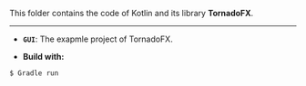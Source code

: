 This folder contains the code of Kotlin and its library __TornadoFX__.

<hr>

 - __`GUI`__: The exapmle project of TornadoFX. 
 
 
 - __Build with:__
 
 ```
 $ Gradle run
 ```
